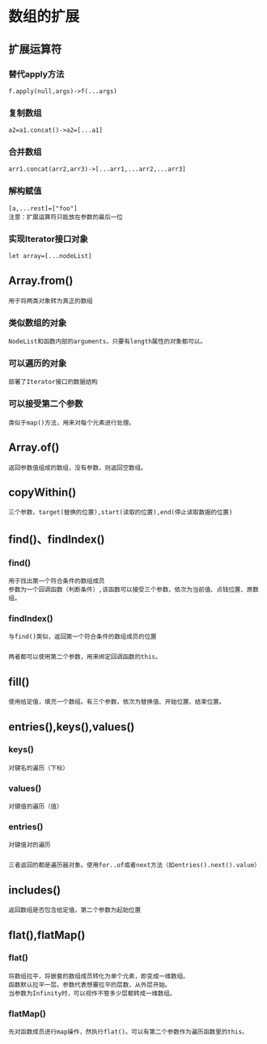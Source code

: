 # 数组的扩展
## 扩展运算符
### 替代apply方法
    f.apply(null,args)->f(...args)
### 复制数组
    a2=a1.concat()->a2=[...a1]
### 合并数组
    arr1.concat(arr2,arr3)->[...arr1,...arr2,...arr3]
### 解构赋值
    [a,...rest]=["foo"]
    注意：扩展运算符只能放在参数的最后一位
### 实现Iterator接口对象
    let array=[...nodeList]
## Array.from()
    用于将两类对象转为真正的数组
### 类似数组的对象
    NodeList和函数内部的arguments，只要有length属性的对象都可以。
### 可以遍历的对象
    部署了Iterator接口的数据结构
### 可以接受第二个参数
    类似于map()方法，用来对每个元素进行处理。
## Array.of()
    返回参数值组成的数组，没有参数，则返回空数组。
## copyWithin()
    三个参数，target(替换的位置),start(读取的位置),end(停止读取数据的位置)
## find()、findIndex()
### find()
    用于找出第一个符合条件的数组成员
    参数为一个回调函数（判断条件）,该函数可以接受三个参数，依次为当前值、点钱位置、原数组。
### findIndex()
    与find()类似，返回第一个符合条件的数组成员的位置
### 
    两者都可以使用第二个参数，用来绑定回调函数的this。
## fill()
    使用给定值，填充一个数组。有三个参数，依次为替换值、开始位置、结束位置。
## entries(),keys(),values()
### keys()
    对键名的遍历（下标）
### values()
    对键值的遍历（值）
### entries()
    对键值对的遍历
### 
    三者返回的都是遍历器对象。使用for..of或者next方法（如entries().next().value）
## includes()
    返回数组是否包含给定值，第二个参数为起始位置
## flat(),flatMap()
### flat()
    将数组拉平，将嵌套的数组成员转化为单个元素，即变成一维数组。
    函数默认拉平一层。参数代表想要拉平的层数，从外层开始。
    当参数为Infinity时，可以视作不管多少层都转成一维数组。
### flatMap()
    先对函数成员进行map操作，然执行flat()。可以有第二个参数作为遍历函数里的this。

